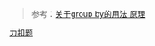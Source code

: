 > 参考：[关于group by的用法 原理](https://blog.csdn.net/u014717572/article/details/80687042)

[力扣题](https://leetcode-cn.com/problems/reformat-department-table/)

